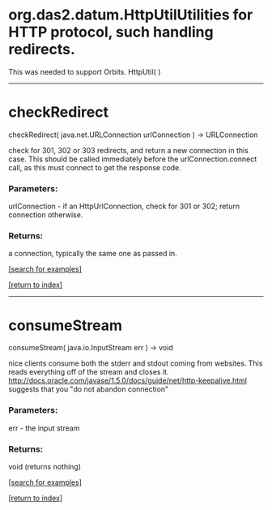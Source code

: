 # org.das2.datum.HttpUtilUtilities for HTTP protocol, such handling redirects.
 This was needed to support Orbits.
HttpUtil( )


***
<a name="checkRedirect"></a>
# checkRedirect
checkRedirect( java.net.URLConnection urlConnection ) &rarr; URLConnection

check for 301, 302 or 303 redirects, and return a new connection in this case.
 This should be called immediately before the urlConnection.connect call,
 as this must connect to get the response code.

### Parameters:
urlConnection - if an HttpUrlConnection, check for 301 or 302; return connection otherwise.

### Returns:
a connection, typically the same one as passed in.

<a href="https://github.com/autoplot/dev/search?q=checkRedirect&unscoped_q=checkRedirect">[search for examples]</a>

<a href="https://github.com/autoplot/documentation/blob/master/javadoc/index-all.md">[return to index]</a>

***
<a name="consumeStream"></a>
# consumeStream
consumeStream( java.io.InputStream err ) &rarr; void

nice clients consume both the stderr and stdout coming from websites.
 This reads everything off of the stream and closes it.
 http://docs.oracle.com/javase/1.5.0/docs/guide/net/http-keepalive.html suggests that you "do not abandon connection"

### Parameters:
err - the input stream

### Returns:
void (returns nothing)


<a href="https://github.com/autoplot/dev/search?q=consumeStream&unscoped_q=consumeStream">[search for examples]</a>

<a href="https://github.com/autoplot/documentation/blob/master/javadoc/index-all.md">[return to index]</a>

